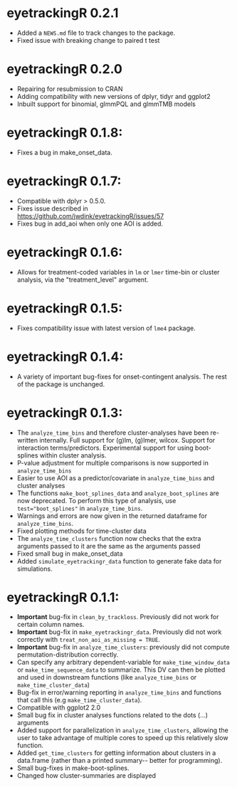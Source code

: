 # eyetrackingR 0.2.1

* Added a `NEWS.md` file to track changes to the package.
* Fixed issue with breaking change to paired t test

# eyetrackingR 0.2.0
* Repairing for resubmission to CRAN
* Adding compatibility with new versions of dplyr, tidyr and ggplot2
* Inbuilt support for binomial, glmmPQL and glmmTMB models

# eyetrackingR 0.1.8:
* Fixes a bug in make_onset_data.

# eyetrackingR 0.1.7:
* Compatible with dplyr > 0.5.0.  
* Fixes issue described in https://github.com/jwdink/eyetrackingR/issues/57 
* Fixes bug in add_aoi when only one AOI is added.  

# eyetrackingR 0.1.6:
* Allows for treatment-coded variables in `lm` or `lmer` time-bin or cluster analysis, via the "treatment_level" argument.

# eyetrackingR 0.1.5:
* Fixes compatibility issue with latest version of `lme4` package.

# eyetrackingR 0.1.4:
* A variety of important bug-fixes for onset-contingent analysis. The rest of the package is unchanged.

# eyetrackingR 0.1.3:

* The `analyze_time_bins` and therefore cluster-analyses have been re-written internally. Full support for (g)lm, (g)lmer, wilcox. Support for interaction terms/predictors. Experimental support for using boot-splines within cluster analysis.
* P-value adjustment for multiple comparisons is now supported in `analyze_time_bins`
* Easier to use AOI as a predictor/covariate in `analyze_time_bins` and cluster analyses
* The functions `make_boot_splines_data` and `analyze_boot_splines` are now deprecated. To perform this type of analysis, use `test="boot_splines"` in `analyze_time_bins`. 
* Warnings and errors are now given in the returned dataframe for `analyze_time_bins`.
* Fixed plotting methods for time-cluster data
* The `analyze_time_clusters` function now checks that the extra arguments passed to it are the same as the arguments passed
* Fixed small bug in make_onset_data
* Added `simulate_eyetrackingr_data` function to generate fake data for simulations.

# eyetrackingR 0.1.1:

* **Important** bug-fix in `clean_by_trackloss`. Previously did not work for certain column names.
* **Important** bug-fix in `make_eyetrackingr_data`. Previously did not work correctly with `treat_non_aoi_as_missing = TRUE`.
* **Important** bug-fix in `analyze_time_clusters`: previously did not compute permutation-distribution correctly.
* Can specify any arbitrary dependent-variable for `make_time_window_data` or `make_time_sequence_data` to summarize. This DV can then be plotted and used in downstream functions (like `analyze_time_bins` or `make_time_cluster_data`)
* Bug-fix in error/warning reporting in `analyze_time_bins` and functions that call this (e.g `make_time_cluster_data`).
* Compatible with ggplot2 2.0
* Small bug fix in cluster analyses functions related to the dots (...) arguments
* Added support for parallelization in `analyze_time_clusters`, allowing the user to take advantage of multiple cores to speed up this relatively slow function.
* Added `get_time_clusters` for getting information about clusters in a data.frame (rather than a printed summary-- better for programming).
* Small bug-fixes in make-boot-splines.
* Changed how cluster-summaries are displayed

